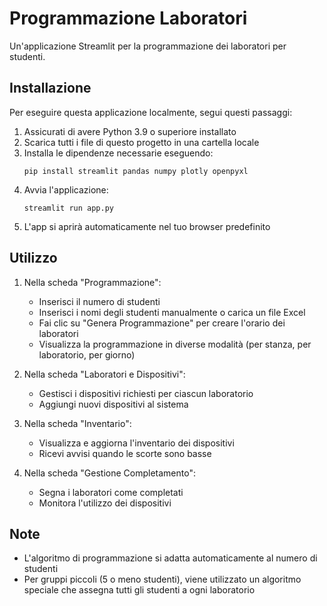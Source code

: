 # Programmazione Laboratori

Un'applicazione Streamlit per la programmazione dei laboratori per studenti.

## Installazione

Per eseguire questa applicazione localmente, segui questi passaggi:

1. Assicurati di avere Python 3.9 o superiore installato
2. Scarica tutti i file di questo progetto in una cartella locale
3. Installa le dipendenze necessarie eseguendo:
   ```
   pip install streamlit pandas numpy plotly openpyxl
   ```
4. Avvia l'applicazione:
   ```
   streamlit run app.py
   ```
5. L'app si aprirà automaticamente nel tuo browser predefinito

## Utilizzo

1. Nella scheda "Programmazione":
   - Inserisci il numero di studenti
   - Inserisci i nomi degli studenti manualmente o carica un file Excel
   - Fai clic su "Genera Programmazione" per creare l'orario dei laboratori
   - Visualizza la programmazione in diverse modalità (per stanza, per laboratorio, per giorno)

2. Nella scheda "Laboratori e Dispositivi":
   - Gestisci i dispositivi richiesti per ciascun laboratorio
   - Aggiungi nuovi dispositivi al sistema

3. Nella scheda "Inventario":
   - Visualizza e aggiorna l'inventario dei dispositivi
   - Ricevi avvisi quando le scorte sono basse

4. Nella scheda "Gestione Completamento":
   - Segna i laboratori come completati
   - Monitora l'utilizzo dei dispositivi

## Note

- L'algoritmo di programmazione si adatta automaticamente al numero di studenti
- Per gruppi piccoli (5 o meno studenti), viene utilizzato un algoritmo speciale che assegna tutti gli studenti a ogni laboratorio